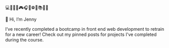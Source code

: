💻🐛🐱🐰🎮🎧🍕⚽💤📚🔨🌲

👋 Hi, I’m Jenny


I’ve recently completed a bootcamp in front end web development to retrain for a new career!
Check out my pinned posts for projects I've completed during the course.
